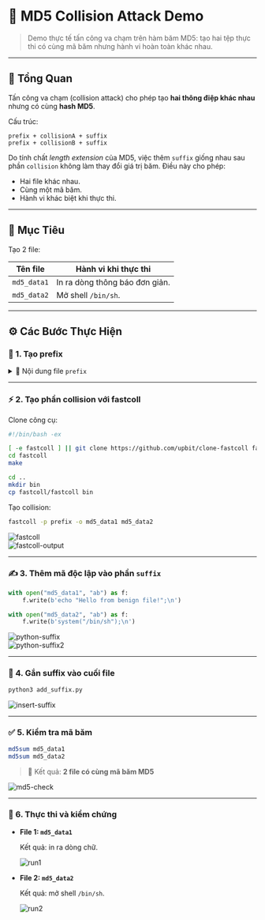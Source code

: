 
# 🔐 MD5 Collision Attack Demo

> Demo thực tế tấn công va chạm trên hàm băm MD5: tạo hai tệp thực thi có cùng mã băm nhưng hành vi hoàn toàn khác nhau.

---

## 🧠 Tổng Quan

Tấn công va chạm (collision attack) cho phép tạo **hai thông điệp khác nhau** nhưng có cùng **hash MD5**.

Cấu trúc:

```text
prefix + collisionA + suffix
prefix + collisionB + suffix
```

Do tính chất *length extension* của MD5, việc thêm `suffix` giống nhau sau phần `collision` không làm thay đổi giá trị băm. Điều này cho phép:

- Hai file khác nhau.
- Cùng một mã băm.
- Hành vi khác biệt khi thực thi.

---

## 🎯 Mục Tiêu

Tạo 2 file:

| Tên file     | Hành vi khi thực thi                |
|--------------|--------------------------------------|
| `md5_data1`  | In ra dòng thông báo đơn giản.       |
| `md5_data2`  | Mở shell `/bin/sh`.                  |

---

## ⚙️ Các Bước Thực Hiện

### 📌 1. Tạo prefix

<details>
<summary>📁 Nội dung file <code>prefix</code></summary>

```php title="prefix"
#!/usr/bin/php
<?php
```

![prefix](image/image-0.png)
</details>

---

### ⚡ 2. Tạo phần collision với fastcoll

Clone công cụ:

```bash
#!/bin/bash -ex

[ -e fastcoll ] || git clone https://github.com/upbit/clone-fastcoll fastcoll
cd fastcoll
make

cd ..
mkdir bin
cp fastcoll/fastcoll bin
```

Tạo collision:

```bash
fastcoll -p prefix -o md5_data1 md5_data2
```

![fastcoll](image/image-1.png)  
![fastcoll-output](image/image-2.png)

---

### ✍️ 3. Thêm mã độc lập vào phần `suffix`

```python title="add_suffix.py"
with open("md5_data1", "ab") as f:
    f.write(b'echo "Hello from benign file!";\n')

with open("md5_data2", "ab") as f:
    f.write(b'system("/bin/sh");\n')
```

![python-suffix](image/image-3.png)  
![python-suffix2](image/image-4.png)

---

### 🧩 4. Gắn suffix vào cuối file

```bash
python3 add_suffix.py
```

![insert-suffix](image/image-5.png)

---

### ✅ 5. Kiểm tra mã băm

```bash
md5sum md5_data1
md5sum md5_data2
```

> 🎉 Kết quả: **2 file có cùng mã băm MD5**

![md5-check](image/image-6.png)

---

### 🚀 6. Thực thi và kiểm chứng

- **File 1: `md5_data1`**

  Kết quả: in ra dòng chữ.

  ![run1](image/image-7.png)

- **File 2: `md5_data2`**

  Kết quả: mở shell `/bin/sh`.

  ![run2](image/image-8.png)

